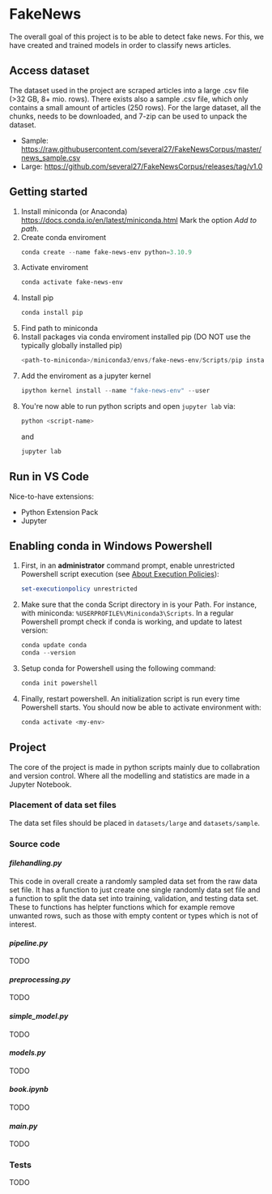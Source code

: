 # FakeNews

The overall goal of this project is to be able to detect fake news. For this, we have created and trained models in order to classify news articles.

## Access dataset

The dataset used in the project are scraped articles into a large .csv file (>32 GB, 8+ mio. rows). There exists also a sample .csv file, which only contains a small amount of articles (250 rows).
For the large dataset, all the chunks, needs to be downloaded, and 7-zip can be used to unpack the dataset.

- Sample: https://raw.githubusercontent.com/several27/FakeNewsCorpus/master/news_sample.csv
- Large: https://github.com/several27/FakeNewsCorpus/releases/tag/v1.0

## Getting started

1. Install miniconda (or Anaconda)
   https://docs.conda.io/en/latest/miniconda.html
   Mark the option _Add to path_.
2. Create conda enviroment
   ```powershell
   conda create --name fake-news-env python=3.10.9
   ```
3. Activate enviroment
   ```powershell
   conda activate fake-news-env
   ```
4. Install pip
   ```powershell
   conda install pip
   ```
5. Find path to miniconda
6. Install packages via conda enviroment installed pip (DO NOT use the typically globally installed pip)
   ```powershell
   <path-to-miniconda>/miniconda3/envs/fake-news-env/Scripts/pip install -r requirements.txt
   ```
7. Add the enviroment as a jupyter kernel
   ```powershell
   ipython kernel install --name "fake-news-env" --user
   ```
8. You're now able to run python scripts and open `jupyter lab` via:
   ```powershell
   python <script-name>
   ```
   and
   ```powershell
   jupyter lab
   ```

## Run in VS Code

Nice-to-have extensions:

- Python Extension Pack
- Jupyter

## Enabling conda in Windows Powershell

1. First, in an **administrator** command prompt, enable unrestricted Powershell script execution (see [About Execution Policies](https://docs.microsoft.com/en-ca/powershell/module/microsoft.powershell.core/about/about_execution_policies)):
   ```powershell
   set-executionpolicy unrestricted
   ```
2. Make sure that the conda Script directory in is your Path.
   For instance, with miniconda: `%USERPROFILE%\Miniconda3\Scripts`.
   In a regular Powershell prompt check if conda is working, and update to latest version:
   ```powershell
   conda update conda
   conda --version
   ```
3. Setup conda for Powershell using the following command:
   ```powershell
   conda init powershell
   ```
4. Finally, restart powershell. An initialization script is run every time Powershell starts.
   You should now be able to activate environment with:
   ```powershell
   conda activate <my-env>
   ```

## Project

The core of the project is made in python scripts mainly due to collabration and version control.
Where all the modelling and statistics are made in a Jupyter Notebook.

### Placement of data set files

The data set files should be placed in `datasets/large` and `datasets/sample`.

### Source code

#### _filehandling.py_

This code in overall create a randomly sampled data set from the raw data set file. It has a function to just create one single randomly data set file and a function to split the data set into training, validation, and testing data set. These to functions has helpter functions which for example remove unwanted rows, such as those with empty content or types which is not of interest.

#### _pipeline.py_

TODO

#### _preprocessing.py_

TODO

#### _simple_model.py_

TODO

#### _models.py_

TODO

#### _book.ipynb_

TODO

#### _main.py_

TODO

### Tests

TODO
